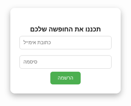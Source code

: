 <!DOCTYPE html>
<html lang="en">
<head>
  <meta charset="UTF-8">
  <meta name="viewport" content="width=device-width, initial-scale=1.0">
  <title>My Travel Site</title>
  <style>
    * {
      margin: 0;
      padding: 0;
      box-sizing: border-box;
    }
    body, html {
      height: 100%;
      font-family: Arial, sans-serif;
      overflow-x: hidden;
    }
    .background {
      position: fixed;
      top: 0;
      left: 0;
      width: 100vw;
      height: 100vh;
      background-size: cover;
      background-position: center;
      z-index: -1;
      transition: background-image 1s ease-in-out;
    }
    .content {
      position: relative;
      z-index: 1;
      display: flex;
      flex-direction: column;
      align-items: center;
      justify-content: flex-start;
      padding-top: 80px;
      min-height: 100vh;
    }
    .email-box {
      background: rgba(255, 255, 255, 0.9);
      padding: 30px;
      border-radius: 15px;
      box-shadow: 0 8px 20px rgba(0, 0, 0, 0.3);
      max-width: 400px;
      width: 90%;
      text-align: center;
    }
    .email-box input {
      width: 100%;
      padding: 12px;
      margin: 10px 0;
      border-radius: 8px;
      border: 1px solid #ccc;
      font-size: 16px;
    }
    .email-box button {
      padding: 12px 24px;
      font-size: 16px;
      background-color: #4CAF50;
      color: white;
      border: none;
      border-radius: 8px;
      cursor: pointer;
    }
    /* עיצוב הריבוע הירוק - מודרני וחדשני */
    .promo-box {
      position: fixed;
      top: 30%;
      left: -600px; /* מתחבא בצד שמאל */
      transform: translateY(-50%);
      background: linear-gradient(90deg, #43e97b 0%, #38f9d7 100%);
      color: #fff;
      padding: 30px 40px;
      border-radius: 15px;
      box-shadow: 0 8px 32px rgba(0,0,0,0.2);
      font-size: 1.2rem;
      font-weight: bold;
      z-index: 2;
      transition: left 0.7s cubic-bezier(.68,-0.55,.27,1.55), box-shadow 0.4s;
      width: 500px;
      max-width: 90%;
      text-align: center;
      letter-spacing: 1px;
    }
    .promo-box.show {
      left: calc(50% - 250px); /* ממרכז אותו */
      box-shadow: 0 12px 40px 0 rgba(0,0,0,0.3);
    }
    @media (max-width: 600px) {
      .promo-box {
        width: 90%;
        left: -100%;
        padding: 20px;
        font-size: 1rem;
      }
      .promo-box.show {
        left: 5%;
        transform: translateY(-50%);
      }
    }
  </style>
</head>
<body>
  <div class="background" id="background"></div>

  <div class="content">
    <div class="email-box">
      <h2>תכננו את החופשה שלכם</h2>
      <input type="email" placeholder="כתובת אימייל">
      <input type="password" placeholder="סיסמה">
      <button>הרשמה</button>
    </div>
  </div>

  <div class="promo-box" id="promoBox">
    <p>היי! רוצים לתכנן את החופשה המושלמת שלכם אבל לא יודעים איך? הירשמו ונמצא עבורכם את החופשה הכי טובה וזולה עבורכם!</p>
  </div>

  <script>
    const images = [
      'https://images.unsplash.com/photo-1507525428034-b723cf961d3e',
      'https://images.unsplash.com/photo-1506744038136-46273834b3fb',
      'https://images.unsplash.com/photo-1505761671935-60b3a7427bad',
      'https://images.unsplash.com/photo-1493558103817-58b2924bce98',
      'https://images.unsplash.com/photo-1470770841072-f978cf4d019e',
      'https://images.unsplash.com/photo-1469474968028-56623f02e42e',
      'https://images.unsplash.com/photo-1483683804023-6ccdb62f86ef',
      'https://images.unsplash.com/photo-1482192596544-9eb780fc7f66',
      'https://images.unsplash.com/photo-1447752875215-b2761acb3c5d',
      'https://images.unsplash.com/photo-1500530855697-b586d89ba3ee'
    ];

    const background = document.getElementById('background');
    let current = 0;
    background.style.backgroundImage = `url('${images[current]}')`;

    setInterval(() => {
      current = (current + 1) % images.length;
      background.style.backgroundImage = `url('${images[current]}')`;
    }, 5000);

    window.addEventListener('scroll', () => {
      const promo = document.getElementById('promoBox');
      if (window.scrollY > 100) {
        promo.classList.add('show');
        console.log("Promo box is now visible."); // בדיקה אם הקוד עובד
      } else {
        console.log("Scroll detected, but not enough."); // הודעת דיבוג
      }
    });
  </script>
</body>
</html>


